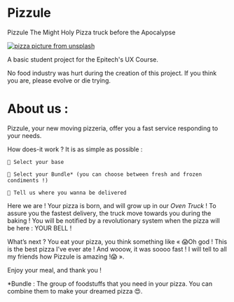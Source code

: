 # Pizzule

Pizzule The Might Holy Pizza truck before the Apocalypse

[![pizza picture from unsplash](https://images.unsplash.com/photo-1453831210728-695502f9f795?dpr=1&auto=format&crop=entropy&fit=crop&w=600&h=200&q=80&cs=tinysrgb)](https://unsplash.com/search/pizza?photo=YJSOou0wt8c)

A basic student project for the Epitech's UX Course.


No food industry was hurt during the creation of this project. If you think you are, please evolve or die trying.

# About us : 

Pizzule, your new moving pizzeria, offer you a fast service responding to your needs.

How does-it work ? It is as simple as possible :

    🍕 Select your base

    🍕 Select your Bundle* (you can choose between fresh and frozen condiments !)

    🍕 Tell us where you wanna be delivered

Here we are ! Your pizza is born, and will grow up in our _Oven Truck_ ! To assure you the fastest delivery, the truck move towards you during the baking ! You will be notified by a revolutionary system when the pizza will be here : YOUR BELL !

What’s next ? You eat your pizza, you think something like « 😱Oh god ! This is the best pizza I’ve ever ate ! And wooow, it was soooo fast ! I will tell to all my friends how Pizzule is amazing !😱 ».

Enjoy your meal, and thank you !

*Bundle : The group of foodstuffs that you need in your pizza. You can combine them to make your dreamed pizza 😍.
